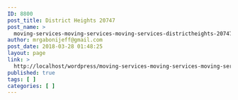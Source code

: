 ```yaml
---
ID: 8800
post_title: District Heights 20747
post_name: >
  moving-services-moving-services-moving-services-districtheights-20747
author: mrgabonijeff@gmail.com
post_date: 2018-03-28 01:48:25
layout: page
link: >
  http://localhost/wordpress/moving-services-moving-services-moving-services-districtheights-20747/
published: true
tags: [ ]
categories: [ ]
---
```

